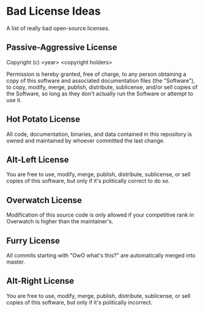 # Bad License Ideas
A list of really bad open-source licenses.

## Passive-Aggressive License
Copyright (c) \<year\> \<copyright holders\>

Permission is hereby granted, free of charge, to any person obtaining a copy of this software and associated documentation files (the "Software"), to copy, modify, merge, publish, distribute, sublicense, and/or sell copies of the Software, so long as they don't actually run the Software or attempt to use it.

## Hot Potato License
All code, documentation, binaries, and data contained in this repository is owned and maintained by whoever committed the last change.

## Alt-Left License
You are free to use, modify, merge, publish, distribute, sublicense, or sell copies of this software, but only if it's politically correct to do so.

## Overwatch License
Modification of this source code is only allowed if your competitive rank in Overwatch is higher than the maintainer's.

## Furry License
All commits starting with "OwO what's this?" are automatically merged into master.

## Alt-Right License
You are free to use, modify, merge, publish, distribute, sublicense, or sell copies of this software, but only if it's politically incorrect.
